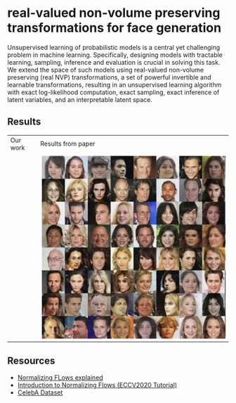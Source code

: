 # real-valued non-volume preserving transformations for face generation

Unsupervised learning of probabilistic models is a central yet challenging problem in machine learning. Specifically, designing models with tractable learning, sampling, inference and evaluation is crucial in solving this task. We extend the space of such models using real-valued non-volume preserving (real NVP) transformations, a set of powerful invertible and learnable transformations, resulting in an unsupervised learning algorithm with exact log-likelihood computation, exact sampling, exact inference of latent variables, and an interpretable latent space.

## Results
<table>

<tr>
<td> Our work </td>
<td> Results from paper </td>
</tr>

<tr>
<td> <img src=""> </td>
<td> <img src="https://github.com/SajjadPSavoji/RealNVPFaces/blob/main/Assets/RealNVPOriginal.png"> </td>
</tr>

</table>

## Resources
- [Normalizing FLows explained](https://paperswithcode.com/method/normalizing-flows)
- [Introduction to Normalizing Flows (ECCV2020 Tutorial)](https://www.youtube.com/watch?v=u3vVyFVU_lI)
- [CelebA Dataset](https://mmlab.ie.cuhk.edu.hk/projects/CelebA.html)
